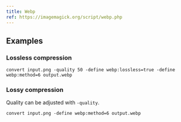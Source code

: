 ```yaml
---
title: Webp
ref: https://imagemagick.org/script/webp.php
---
```


## Examples

### Lossless compression

```shell
convert input.png -quality 50 -define webp:lossless=true -define webp:method=6 output.webp
```

### Lossy compression

Quality can be adjusted with `-quality`.

```shell
convert input.png -define webp:method=6 output.webp
```
